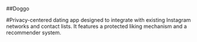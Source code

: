 ##Doggo

#Privacy-centered dating app designed to integrate with existing Instagram networks and contact lists. It features a protected liking mechanism and a recommender system.
